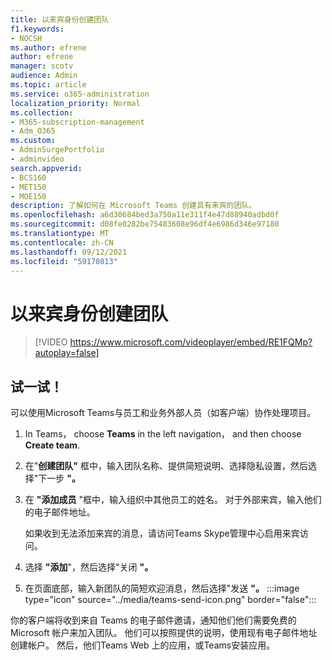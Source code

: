 ```yaml
---
title: 以来宾身份创建团队
f1.keywords:
- NOCSH
ms.author: efrene
author: efrene
manager: scotv
audience: Admin
ms.topic: article
ms.service: o365-administration
localization_priority: Normal
ms.collection:
- M365-subscription-management
- Adm_O365
ms.custom:
- AdminSurgePortfolio
- adminvideo
search.appverid:
- BCS160
- MET150
- MOE150
description: 了解如何在 Microsoft Teams 创建具有来宾的团队。
ms.openlocfilehash: a6d30684bed3a750a11e311f4e47d88940adbd0f
ms.sourcegitcommit: d08fe0282be75483608e96df4e6986d346e97180
ms.translationtype: MT
ms.contentlocale: zh-CN
ms.lasthandoff: 09/12/2021
ms.locfileid: "59170813"
---
```

# <a name="create-a-team-with-guests"></a>以来宾身份创建团队

> [!VIDEO https://www.microsoft.com/videoplayer/embed/RE1FQMp?autoplay=false]

## <a name="try-it"></a>试一试！

可以使用Microsoft Teams与员工和业务外部人员（如客户端）协作处理项目。

1. In Teams， choose **Teams** in the left navigation， and then choose **Create team**.
2. 在"**创建团队"** 框中，输入团队名称、提供简短说明、选择隐私设置，然后选择"下一步 **"。**
3. 在  **"添加成员**  "框中，输入组织中其他员工的姓名。 对于外部来宾，输入他们的电子邮件地址。

    如果收到无法添加来宾的消息，请访问Teams Skype管理中心启用来宾访问。

1. 选择 **"添加**"，然后选择"关闭 **"。**
2. 在页面底部，输入新团队的简短欢迎消息，然后选择"发送 **"。** :::image type="icon" source="../media/teams-send-icon.png" border="false":::   

你的客户端将收到来自 Teams 的电子邮件邀请，通知他们他们需要免费的 Microsoft 帐户来加入团队。 他们可以按照提供的说明，使用现有电子邮件地址创建帐户。 然后，他们Teams Web 上的应用，或Teams安装应用。